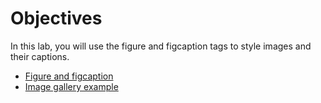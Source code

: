 # Objectives

In this lab, you will use the figure and figcaption tags to style images and their captions.

- [Figure and figcaption](#01)
- [Image gallery example](#02)
